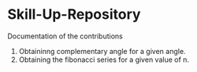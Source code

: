 # Skill-Up-Repository
Documentation of the contributions 
1. Obtaininng complementary angle for a given angle.
2. Obtaining the fibonacci series for a given value of n.
